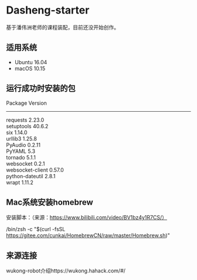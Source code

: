 # Dasheng-starter

基于潘伟洲老师的课程装配，目前还没开始创作。

## 适用系统 ##

* Ubuntu 16.04
* macOS 10.15

## 运行成功时安装的包
Package            Version   
------------------ ----------     
requests           2.23.0    
setuptools         40.6.2    
six                1.14.0       
urllib3            1.25.8    
PyAudio            0.2.11    
PyYAML             5.3  
tornado            5.1.1    
websocket          0.2.1    
websocket-client   0.57.0    
python-dateutil    2.8.1    
wrapt              1.11.2        
 
## Mac系统安装homebrew
安装脚本：（来源：https://www.bilibili.com/video/BV1bz4y1R7CS/）

/bin/zsh -c "$(curl -fsSL https://gitee.com/cunkai/HomebrewCN/raw/master/Homebrew.sh)"

## 来源连接
wukong-robot介绍https://wukong.hahack.com/#/

